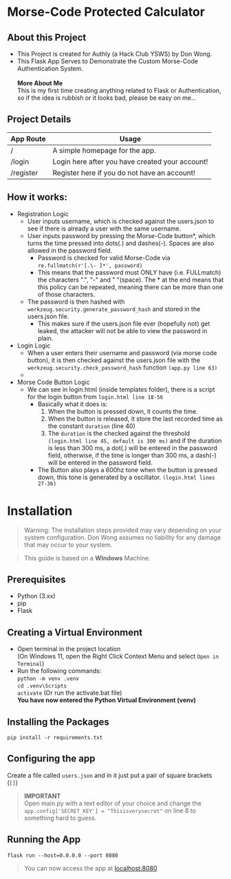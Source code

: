 # Morse-Code Protected Calculator
## About this Project
- This Project is created for Authly (a Hack Club YSWS) by Don Wong.
- This Flask App Serves to Demonstrate the Custom Morse-Code Authentication System.
<br> <br> **More About Me** <br> This is my first time creating anything related to Flask or Authentication, <br>so if the idea is rubbish or it looks bad, please be easy on me...
## Project Details
| App Route | Usage                                           |
|-----------|-------------------------------------------------|
| /         | A simple homepage for the app.                  |
| /login    | Login here after you have created your account! |
| /register | Register here if you do not have an account!    |
## How it works:
- Registration Logic
  - User inputs username, which is checked against the users.json to see if there is already a user with the same username.
  - User inputs password by pressing the Morse-Code button*, which turns the time pressed into dots(.) and dashes(-). Spaces are also allowed in the password field.
    - Password is checked for valid Morse-Code via `re.fullmatch(r'[.\- ]*', password)`
    - This means that the password must ONLY have (i.e. FULLmatch) the characters ".", "-" and " "(space). The * at the end means that this policy can be repeated, meaning there can be more than one of those characters.
  - The password is then hashed with `werkzeug.security.generate_password_hash` and stored in the users.json file.
    - This makes sure if the users.json file ever (hopefully not) get leaked, the attacker will not be able to view the password in plain.
- Login Logic
  - When a user enters their username and password (via morse code button), it is then checked against the users.json file with the `werkzeug.security.check_password_hash` function `(app.py line 63)`
  - 
- Morse Code Button Logic
  - We can see in login.html (inside templates folder), there is a script for the login button from `login.html line 18-56`
    - Basically what it does is:
      1. When the button is pressed down, it counts the time.
      2. When the button is released, it store the last recorded time as the constant `duration` (line 40)
      3. The `duration` is the checked against the threshold `(login.html line 45, default is 300 ms)` and if the duration is less than 300 ms, a dot(.) will be entered in the password field, otherwise, if the time is longer than 300 ms, a dash(-) will be entered in the password field.
    - The Button also plays a 600hz tone when the button is pressed down, this tone is generated by a oscillator. `(login.html lines 27-36)`
# Installation
>Warning: The installation steps provided may vary depending on your system configuration. Don Wong assumes no liability for any damage that may occur to your system.

> This guide is based on a **WIndows** Machine.
## Prerequisites
- Python (3.xx)
- pip
- Flask
## Creating a Virtual Environment
- Open terminal in the project location
  <br>(On Windows 11, open the Right Click Context Menu and select `Open in Terminal`)
- Run the following commands:
<br>`python -m venv .venv`
<br>`cd .venv\Scripts`
<br>`activate` (Or run the activate.bat file)
**<br>You have now entered the Python Virtual Environment (venv)**
## Installing the Packages
`pip install -r requirements.txt`
## Configuring the app
Create a file called `users.json` and in it just put a pair of square brackets (`[]`)
>**IMPORTANT** <br> Open main.py with a text editor of your choice and change the `app.config['SECRET_KEY'] = "Thisisverysecret"` on line 8 to something hard to guess. 
## Running the App
`flask run --host=0.0.0.0 --port 8080`

>You can now access the app at [localhost:8080](localhost:8080)